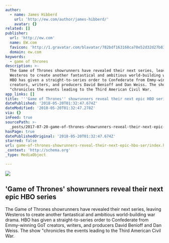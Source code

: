 ```yaml
---
author:
  - name: James Hibberd
    url: 'http://ew.com/author/james-hibberd/'
    avatar: {}
related: []
publisher:
  url: 'http://ew.com'
  name: EW.com
  favicon: 'http://1.gravatar.com/blavatar/782bdf163168ca78e52d32d27b830793?s=32'
  domain: ew.com
keywords:
  - game of thrones
description: >-
  The Game of Thrones showrunners have revealed their next series, leaving
  Westeros to create another fantastical and ambitious world-building war drama.
  HBO has given a straight-to-series order to Confederate from Emmy-winning GoT
  creators, writers, and producers David Benioff and Dan Weiss. The show
  "chronicles the events leading to the Third American Civil War.
app_links: []
title: '''Game of Thrones'' showrunners reveal their next epic HBO series'
datePublished: '2018-05-20T01:32:47.674Z'
dateModified: '2018-05-20T01:32:47.278Z'
via: {}
inFeed: true
sourcePath: >-
  _posts/2017-07-20-game-of-thrones-showrunners-reveal-their-next-epic-hbo-ser.md
hasPage: true
datePublishedOriginal: '2018-05-20T01:32:47.674Z'
starred: false
url: game-of-thrones-showrunners-reveal-their-next-epic-hbo-ser/index.html
_context: 'http://schema.org'
_type: MediaObject

---
```

<article style=""><img src="https://imgflo.herokuapp.com/graph/2b2431f8e7ba7b0/982885cc91293850791c30b473a3b101/noop.jpg?input=https%3A%2F%2Fewedit.files.wordpress.com%2F2017%2F07%2Fd-b-weiss-and-david-benioff.jpg" /><h1>'Game of Thrones' showrunners reveal their next epic HBO series</h1><p>The Game of Thrones showrunners have revealed their next series, leaving Westeros to create another fantastical and ambitious world-building war drama. HBO has given a straight-to-series order to Confederate from Emmy-winning GoT creators, writers, and producers David Benioff and Dan Weiss. The show "chronicles the events leading to the Third American Civil War.</p></article>